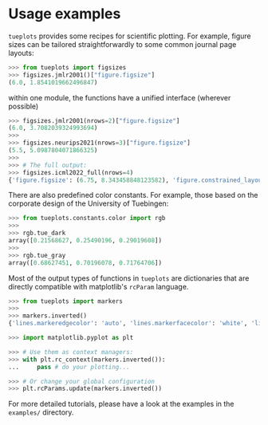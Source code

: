 
# Usage examples

`tueplots` provides some recipes for scientific plotting.
For example, figure sizes can be tailored straightforwardly to some common journal page layouts:
```python
>>> from tueplots import figsizes
>>> figsizes.jmlr2001()["figure.figsize"]
(6.0, 1.8541019662496847)

```

within one module, the functions have a unified interface (wherever possible)
```python
>>> figsizes.jmlr2001(nrows=2)["figure.figsize"]
(6.0, 3.7082039324993694)
>>>
>>> figsizes.neurips2021(nrows=3)["figure.figsize"]
(5.5, 5.0987804071866325)
>>>
>>> # The full output:
>>> figsizes.icml2022_full(nrows=4)
{'figure.figsize': (6.75, 8.343458848123582), 'figure.constrained_layout.use': True, 'figure.autolayout': False, 'savefig.pad_inches': 0.015}

```

There are also predefined color constants. For example, those based on the corporate design of the University of Tuebingen:
```python
>>> from tueplots.constants.color import rgb
>>>
>>> rgb.tue_dark
array([0.21568627, 0.25490196, 0.29019608])
>>>
>>> rgb.tue_gray
array([0.68627451, 0.70196078, 0.71764706])

```

Most of the output types of functions in `tueplots` are dictionaries that are directly compatible with matplotlib's `rcParam` language.
```python
>>> from tueplots import markers
>>>
>>> markers.inverted()
{'lines.markeredgecolor': 'auto', 'lines.markerfacecolor': 'white', 'lines.markeredgewidth': 0.75}

>>> import matplotlib.pyplot as plt

>>> # Use them as context managers:
>>> with plt.rc_context(markers.inverted()):
...     pass # do your plotting...

>>> # Or change your global configuration
>>> plt.rcParams.update(markers.inverted())

```

For more detailed tutorials, please have a look at the examples in the `examples/` directory.
